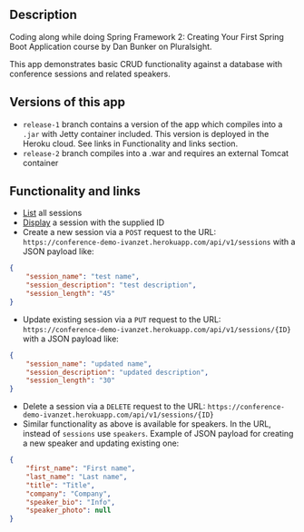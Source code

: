 ## Description
Coding along while doing Spring Framework 2: Creating Your First Spring Boot Application course by Dan Bunker on
Pluralsight.

This app demonstrates basic CRUD functionality against a database with conference sessions and related speakers. 

## Versions of this app
- `release-1` branch contains a version of the app which compiles into a `.jar` with Jetty container
  included. This version is deployed in the Heroku cloud. See links in Functionality and links section. 
- `release-2` branch compiles into a .war and requires an external Tomcat container

## Functionality and links
- [List](https://conference-demo-ivanzet.herokuapp.com/api/v1/sessions) all sessions
- [Display](https://conference-demo-ivanzet.herokuapp.com/api/v1/sessions/{ID}) a session with the supplied ID
- Create a new session via a `POST` request to the URL: `https://conference-demo-ivanzet.herokuapp.com/api/v1/sessions`
  with a JSON payload like:
```json
{
    "session_name": "test name",
    "session_description": "test description",
    "session_length": "45"
}
```
- Update existing session via a `PUT` request to the URL:
  `https://conference-demo-ivanzet.herokuapp.com/api/v1/sessions/{ID}` with a JSON payload like:
```json
{
    "session_name": "updated name",
    "session_description": "updated description",
    "session_length": "30"
}
```
- Delete a session via a `DELETE` request to the URL: `https://conference-demo-ivanzet.herokuapp.com/api/v1/sessions/{ID}`
- Similar functionality as above is available for speakers. In the URL, instead of `sessions` use `speakers`. Example
  of JSON payload for creating a new speaker and updating existing one:
```json
{
    "first_name": "First name",
    "last_name": "Last name",
    "title": "Title",
    "company": "Company",
    "speaker_bio": "Info",
    "speaker_photo": null
}
```
